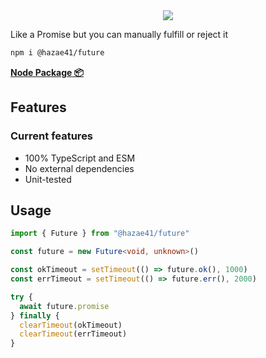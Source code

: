 <div align="center">
<img src="https://user-images.githubusercontent.com/4405263/222455728-e8d51c2a-e192-4df6-be04-1f0d12575929.png" />
</div>

Like a Promise but you can manually fulfill or reject it

```bash
npm i @hazae41/future
```

[**Node Package 📦**](https://www.npmjs.com/package/@hazae41/future)

## Features

### Current features
- 100% TypeScript and ESM
- No external dependencies
- Unit-tested

## Usage

```typescript
import { Future } from "@hazae41/future"

const future = new Future<void, unknown>()

const okTimeout = setTimeout(() => future.ok(), 1000)
const errTimeout = setTimeout(() => future.err(), 2000)

try {
  await future.promise
} finally {
  clearTimeout(okTimeout)
  clearTimeout(errTimeout)
}
```

